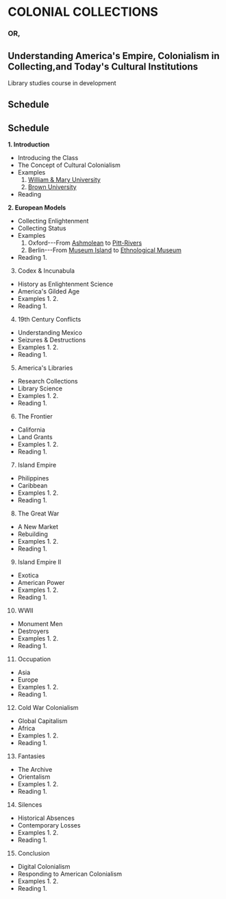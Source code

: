 # COLONIAL COLLECTIONS
### OR,
## Understanding America's Empire, Colonialism in Collecting,and Today's Cultural Institutions

Library studies course in development

## Schedule
## Schedule
 **1. Introduction**
  - Introducing the Class
  - The Concept of Cultural Colonialism
  - Examples
    1. [William & Mary University](https://libraries.wm.edu/spaces/special-collections-research-center)
    2. [Brown University](https://library.brown.edu/hay/)
 - Reading  
  
**2. European Models**
 - Collecting Enlightenment
 - Collecting Status
 - Examples
    1. Oxford---From [Ashmolean](https://www.ashmolean.org/) to [Pitt-Rivers](https://www.prm.ox.ac.uk/)
    2. Berlin---From [Museum Island](https://www.smb.museum/en/museums-institutions/museumsinsel-berlin/home/) to [Ethnological Museum](https://www.smb.museum/en/museums-institutions/ethnologisches-museum/home/)
 - Reading
    1. 
3. Codex & Incunabula
 - History as Enlightenment Science
 - America's Gilded Age
 - Examples
    1. 
    2.
 - Reading
    1. 
4. 19th Century Conflicts
 - Understanding Mexico
 - Seizures & Destructions
 - Examples
    1. 
    2.
 - Reading
    1.
5. America's Libraries
 - Research Collections
 - Library Science
 - Examples
    1. 
    2.
 - Reading
    1.
6. The Frontier
 -  California
 - Land Grants
 - Examples
    1. 
    2.
 - Reading
    1.
7. Island Empire
 - Philippines
 - Caribbean
 - Examples
    1. 
    2.
 - Reading
    1.
8. The Great War
 - A New Market
 - Rebuilding
 - Examples
    1. 
    2.
 - Reading
    1.
9. Island Empire II
 - Exotica
 - American Power
 - Examples
    1. 
    2.
 - Reading
    1.
10. WWII
 - Monument Men
 - Destroyers
 - Examples
    1. 
    2.
 - Reading
    1.
11. Occupation
 - Asia
 - Europe
 - Examples
    1. 
    2.
 - Reading
    1.
12. Cold War Colonialism
 - Global Capitalism
 - Africa
 - Examples
    1. 
    2.
 - Reading
    1.
13. Fantasies
 - The Archive
 - Orientalism
 - Examples
    1. 
    2.
 - Reading
    1.
14. Silences
 - Historical Absences
 - Contemporary Losses
 - Examples
    1. 
    2.
 - Reading
    1.
15. Conclusion
 - Digital Colonialism
 - Responding to American Colonialism
 - Examples
    1. 
    2.
 - Reading
    1.
